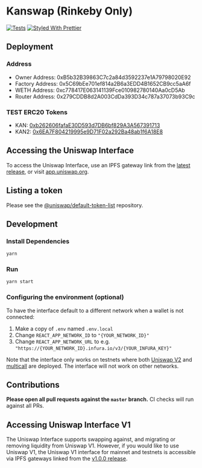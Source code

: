 # Kanswap (Rinkeby Only)

[![Tests](https://github.com/Uniswap/uniswap-interface/workflows/Tests/badge.svg)](https://github.com/Uniswap/uniswap-interface/actions?query=workflow%3ATests)
[![Styled With Prettier](https://img.shields.io/badge/code_style-prettier-ff69b4.svg)](https://prettier.io/)

## Deployment

### Address

- Owner Address: 0xB5b32B39863C7c2a84d3592237e1A79798020E92
- Factory Address: 0x5C69bEe701ef814a2B6a3EDD4B1652CB9cc5aA6f
- WETH Address: 0xc778417E063141139Fce010982780140Aa0cD5Ab
- Router Address: 0x279CDDB8d2A003CdDa393D34c787a37073b93C9c

### TEST ERC20 Tokens

- KAN: [0xb262606fafaE30D593d7DB6bf829A3A567391713](https://rinkeby.etherscan.io/token/0xb262606fafaE30D593d7DB6bf829A3A567391713)
- KAN2: [0x6EA7F804219995e9D71F02a292Ba48ab1f6A18E8](https://rinkeby.etherscan.io/token/0x6EA7F804219995e9D71F02a292Ba48ab1f6A18E8)

## Accessing the Uniswap Interface

To access the Uniswap Interface, use an IPFS gateway link from the
[latest release](https://github.com/Uniswap/uniswap-interface/releases/latest),
or visit [app.uniswap.org](https://app.uniswap.org).

## Listing a token

Please see the
[@uniswap/default-token-list](https://github.com/uniswap/default-token-list)
repository.

## Development

### Install Dependencies

```bash
yarn
```

### Run

```bash
yarn start
```

### Configuring the environment (optional)

To have the interface default to a different network when a wallet is not connected:

1. Make a copy of `.env` named `.env.local`
2. Change `REACT_APP_NETWORK_ID` to `"{YOUR_NETWORK_ID}"`
3. Change `REACT_APP_NETWORK_URL` to e.g. `"https://{YOUR_NETWORK_ID}.infura.io/v3/{YOUR_INFURA_KEY}"`

Note that the interface only works on testnets where both
[Uniswap V2](https://uniswap.org/docs/v2/smart-contracts/factory/) and
[multicall](https://github.com/makerdao/multicall) are deployed.
The interface will not work on other networks.

## Contributions

**Please open all pull requests against the `master` branch.**
CI checks will run against all PRs.

## Accessing Uniswap Interface V1

The Uniswap Interface supports swapping against, and migrating or removing liquidity from Uniswap V1. However,
if you would like to use Uniswap V1, the Uniswap V1 interface for mainnet and testnets is accessible via IPFS gateways
linked from the [v1.0.0 release](https://github.com/Uniswap/uniswap-interface/releases/tag/v1.0.0).
